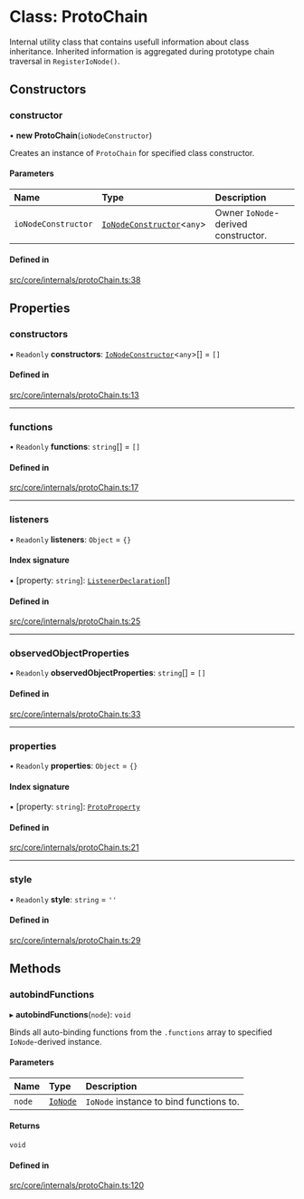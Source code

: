 # Class: ProtoChain

Internal utility class that contains usefull information about class inheritance.
Inherited information is aggregated during prototype chain traversal in `RegisterIoNode()`.

## Constructors

### constructor

• **new ProtoChain**(`ioNodeConstructor`)

Creates an instance of `ProtoChain` for specified class constructor.

#### Parameters

| Name | Type | Description |
| :------ | :------ | :------ |
| `ioNodeConstructor` | [`IoNodeConstructor`](../interfaces/IoNodeConstructor.md)<`any`\> | Owner `IoNode`-derived constructor. |

#### Defined in

[src/core/internals/protoChain.ts:38](https://github.com/io-gui/iogui/blob/tsc/src/core/internals/protoChain.ts#L38)

## Properties

### constructors

• `Readonly` **constructors**: [`IoNodeConstructor`](../interfaces/IoNodeConstructor.md)<`any`\>[] = `[]`

#### Defined in

[src/core/internals/protoChain.ts:13](https://github.com/io-gui/iogui/blob/tsc/src/core/internals/protoChain.ts#L13)

___

### functions

• `Readonly` **functions**: `string`[] = `[]`

#### Defined in

[src/core/internals/protoChain.ts:17](https://github.com/io-gui/iogui/blob/tsc/src/core/internals/protoChain.ts#L17)

___

### listeners

• `Readonly` **listeners**: `Object` = `{}`

#### Index signature

▪ [property: `string`]: [`ListenerDeclaration`](../README.md#listenerdeclaration)[]

#### Defined in

[src/core/internals/protoChain.ts:25](https://github.com/io-gui/iogui/blob/tsc/src/core/internals/protoChain.ts#L25)

___

### observedObjectProperties

• `Readonly` **observedObjectProperties**: `string`[] = `[]`

#### Defined in

[src/core/internals/protoChain.ts:33](https://github.com/io-gui/iogui/blob/tsc/src/core/internals/protoChain.ts#L33)

___

### properties

• `Readonly` **properties**: `Object` = `{}`

#### Index signature

▪ [property: `string`]: [`ProtoProperty`](ProtoProperty.md)

#### Defined in

[src/core/internals/protoChain.ts:21](https://github.com/io-gui/iogui/blob/tsc/src/core/internals/protoChain.ts#L21)

___

### style

• `Readonly` **style**: `string` = `''`

#### Defined in

[src/core/internals/protoChain.ts:29](https://github.com/io-gui/iogui/blob/tsc/src/core/internals/protoChain.ts#L29)

## Methods

### autobindFunctions

▸ **autobindFunctions**(`node`): `void`

Binds all auto-binding functions from the `.functions` array to specified `IoNode`-derived instance.

#### Parameters

| Name | Type | Description |
| :------ | :------ | :------ |
| `node` | [`IoNode`](IoNode.md) | `IoNode` instance to bind functions to. |

#### Returns

`void`

#### Defined in

[src/core/internals/protoChain.ts:120](https://github.com/io-gui/iogui/blob/tsc/src/core/internals/protoChain.ts#L120)
